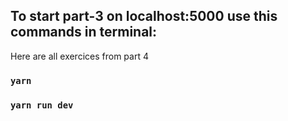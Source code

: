 ## To start part-3 on localhost:5000 use this commands in terminal:
Here are all exercices from part 4
### `yarn`
### `yarn run dev`